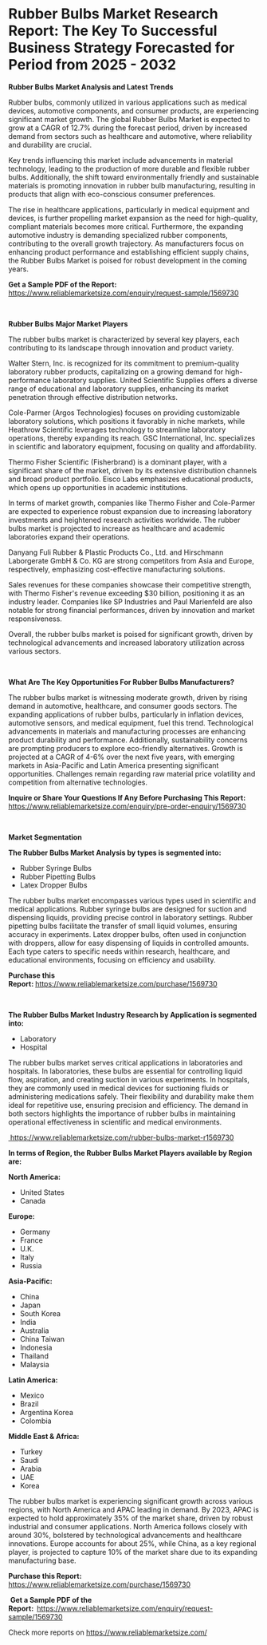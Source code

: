 <p><h1>Rubber Bulbs Market Research Report: The Key To Successful Business Strategy Forecasted for Period from 2025 - 2032</h1></p><p><strong>Rubber Bulbs Market Analysis and Latest Trends</strong></p>
<p><p>Rubber bulbs, commonly utilized in various applications such as medical devices, automotive components, and consumer products, are experiencing significant market growth. The global Rubber Bulbs Market is expected to grow at a CAGR of 12.7% during the forecast period, driven by increased demand from sectors such as healthcare and automotive, where reliability and durability are crucial. </p><p>Key trends influencing this market include advancements in material technology, leading to the production of more durable and flexible rubber bulbs. Additionally, the shift toward environmentally friendly and sustainable materials is promoting innovation in rubber bulb manufacturing, resulting in products that align with eco-conscious consumer preferences. </p><p>The rise in healthcare applications, particularly in medical equipment and devices, is further propelling market expansion as the need for high-quality, compliant materials becomes more critical. Furthermore, the expanding automotive industry is demanding specialized rubber components, contributing to the overall growth trajectory. As manufacturers focus on enhancing product performance and establishing efficient supply chains, the Rubber Bulbs Market is poised for robust development in the coming years.</p></p>
<p><strong>Get a Sample PDF of the Report:&nbsp;</strong> <a href="https://www.reliablemarketsize.com/enquiry/request-sample/1569730?utm_campaign=2759&utm_medium=2&utm_source=Github&utm_content=ia&utm_term=25032025&utm_id=rubber-bulbs">https://www.reliablemarketsize.com/enquiry/request-sample/1569730</a></p>
<p>&nbsp;</p>
<p><strong>Rubber Bulbs Major Market Players</strong></p>
<p><p>The rubber bulbs market is characterized by several key players, each contributing to its landscape through innovation and product variety. </p><p>Walter Stern, Inc. is recognized for its commitment to premium-quality laboratory rubber products, capitalizing on a growing demand for high-performance laboratory supplies. United Scientific Supplies offers a diverse range of educational and laboratory supplies, enhancing its market penetration through effective distribution networks.</p><p>Cole-Parmer (Argos Technologies) focuses on providing customizable laboratory solutions, which positions it favorably in niche markets, while Heathrow Scientific leverages technology to streamline laboratory operations, thereby expanding its reach. GSC International, Inc. specializes in scientific and laboratory equipment, focusing on quality and affordability.</p><p>Thermo Fisher Scientific (Fisherbrand) is a dominant player, with a significant share of the market, driven by its extensive distribution channels and broad product portfolio. Eisco Labs emphasizes educational products, which opens up opportunities in academic institutions.</p><p>In terms of market growth, companies like Thermo Fisher and Cole-Parmer are expected to experience robust expansion due to increasing laboratory investments and heightened research activities worldwide. The rubber bulbs market is projected to increase as healthcare and academic laboratories expand their operations.</p><p>Danyang Fuli Rubber & Plastic Products Co., Ltd. and Hirschmann Laborgerate GmbH & Co. KG are strong competitors from Asia and Europe, respectively, emphasizing cost-effective manufacturing solutions.</p><p>Sales revenues for these companies showcase their competitive strength, with Thermo Fisher's revenue exceeding $30 billion, positioning it as an industry leader. Companies like SP Industries and Paul Marienfeld are also notable for strong financial performances, driven by innovation and market responsiveness.</p><p>Overall, the rubber bulbs market is poised for significant growth, driven by technological advancements and increased laboratory utilization across various sectors.</p></p>
<p>&nbsp;</p>
<p><strong>What Are The Key Opportunities For Rubber Bulbs Manufacturers?</strong></p>
<p><p>The rubber bulbs market is witnessing moderate growth, driven by rising demand in automotive, healthcare, and consumer goods sectors. The expanding applications of rubber bulbs, particularly in inflation devices, automotive sensors, and medical equipment, fuel this trend. Technological advancements in materials and manufacturing processes are enhancing product durability and performance. Additionally, sustainability concerns are prompting producers to explore eco-friendly alternatives. Growth is projected at a CAGR of 4-6% over the next five years, with emerging markets in Asia-Pacific and Latin America presenting significant opportunities. Challenges remain regarding raw material price volatility and competition from alternative technologies.</p></p>
<p><strong>Inquire or Share Your Questions If Any Before Purchasing This Report:</strong> <a href="https://www.reliablemarketsize.com/enquiry/pre-order-enquiry/1569730?utm_campaign=2759&utm_medium=2&utm_source=Github&utm_content=ia&utm_term=25032025&utm_id=rubber-bulbs">https://www.reliablemarketsize.com/enquiry/pre-order-enquiry/1569730</a></p>
<p>&nbsp;</p>
<p><strong>Market Segmentation</strong></p>
<p><strong>The Rubber Bulbs Market Analysis by types is segmented into:</strong></p>
<p><ul><li>Rubber Syringe Bulbs</li><li>Rubber Pipetting Bulbs</li><li>Latex Dropper Bulbs</li></ul></p>
<p><p>The rubber bulbs market encompasses various types used in scientific and medical applications. Rubber syringe bulbs are designed for suction and dispensing liquids, providing precise control in laboratory settings. Rubber pipetting bulbs facilitate the transfer of small liquid volumes, ensuring accuracy in experiments. Latex dropper bulbs, often used in conjunction with droppers, allow for easy dispensing of liquids in controlled amounts. Each type caters to specific needs within research, healthcare, and educational environments, focusing on efficiency and usability.</p></p>
<p><strong>Purchase this Report:&nbsp;</strong><a href="https://www.reliablemarketsize.com/purchase/1569730?utm_campaign=2759&utm_medium=2&utm_source=Github&utm_content=ia&utm_term=25032025&utm_id=rubber-bulbs">https://www.reliablemarketsize.com/purchase/1569730</a></p>
<p>&nbsp;</p>
<p><strong>The Rubber Bulbs Market Industry Research by Application is segmented into:</strong></p>
<p><ul><li>Laboratory</li><li>Hospital</li></ul></p>
<p><p>The rubber bulbs market serves critical applications in laboratories and hospitals. In laboratories, these bulbs are essential for controlling liquid flow, aspiration, and creating suction in various experiments. In hospitals, they are commonly used in medical devices for suctioning fluids or administering medications safely. Their flexibility and durability make them ideal for repetitive use, ensuring precision and efficiency. The demand in both sectors highlights the importance of rubber bulbs in maintaining operational effectiveness in scientific and medical environments.</p></p>
<p><a href="https://www.reliablemarketsize.com/rubber-bulbs-market-r1569730?utm_campaign=2759&utm_medium=2&utm_source=Github&utm_content=ia&utm_term=25032025&utm_id=rubber-bulbs">&nbsp;https://www.reliablemarketsize.com/rubber-bulbs-market-r1569730</a></p>
<p><strong>In terms of Region, the Rubber Bulbs Market Players available by Region are:</strong></p>
<p>
    <p> <strong> North America: </strong>
        <ul>
            <li>United States</li>
            <li>Canada</li>
        </ul>
        </p> 
    <p> <strong> Europe: </strong>
        <ul>
            <li>Germany</li>
            <li>France</li>
            <li>U.K.</li>
            <li>Italy</li>
            <li>Russia</li>
        </ul>
        </p> 
    <p> <strong> Asia-Pacific: </strong>
        <ul>
            <li>China</li>
            <li>Japan</li>
            <li>South Korea</li>
            <li>India</li>
            <li>Australia</li>
            <li>China Taiwan</li>
            <li>Indonesia</li>
            <li>Thailand</li>
            <li>Malaysia</li>
        </ul>
        </p> 
    <p> <strong> Latin America: </strong>
        <ul>
            <li>Mexico</li>
            <li>Brazil</li>
            <li>Argentina Korea</li>
            <li>Colombia</li>
        </ul>
        </p> 
    <p> <strong> Middle East & Africa: </strong>
        <ul>
            <li>Turkey</li>
            <li>Saudi</li>
            <li>Arabia</li>
            <li>UAE</li>
            <li>Korea</li>
        </ul>
    </p>
    </p>
<p><p>The rubber bulbs market is experiencing significant growth across various regions, with North America and APAC leading in demand. By 2023, APAC is expected to hold approximately 35% of the market share, driven by robust industrial and consumer applications. North America follows closely with around 30%, bolstered by technological advancements and healthcare innovations. Europe accounts for about 25%, while China, as a key regional player, is projected to capture 10% of the market share due to its expanding manufacturing base.</p></p>
<p><strong>Purchase this Report: </strong><a href="https://www.reliablemarketsize.com/purchase/1569730?utm_campaign=2759&utm_medium=2&utm_source=Github&utm_content=ia&utm_term=25032025&utm_id=rubber-bulbs">https://www.reliablemarketsize.com/purchase/1569730</a></p>
<p>&nbsp;<strong>Get a Sample PDF of the Report:&nbsp;&nbsp;</strong><a href="https://www.reliablemarketsize.com/enquiry/request-sample/1569730?utm_campaign=2759&utm_medium=2&utm_source=Github&utm_content=ia&utm_term=25032025&utm_id=rubber-bulbs">https://www.reliablemarketsize.com/enquiry/request-sample/1569730</a></p>
<p><strong></strong></p>
<p>Check more reports on <a href="https://www.reliablemarketsize.com/?utm_campaign=2759&utm_medium=2&utm_source=Github&utm_content=ia&utm_term=25032025&utm_id=rubber-bulbs">https://www.reliablemarketsize.com/</a></p>